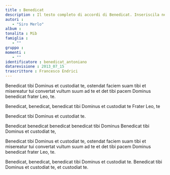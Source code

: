 ```yaml
--- 
title : Benedicat
description : Il testo completo di accordi di Benedicat. Inseriscila nel tuo canzoniere!
autori : 
   - "Siro Merlo"
album : 
tonalita : Mib
famiglia : 
   - ""
gruppo : 
momenti : 
   - ""
identificatore : benedicat_antoniano
datarevisione : 2013_07_15
trascrittore : Francesco Endrici
--- 
```




Benedicat tibi Dominus et custodiat te,
ostendat faciem suam tibi et misereatur tui 
convertat vultum suum ad te
et det tibi pacem
Dominus benedicat frater Leo, te.


Benedicat, benedicat,
benedicat tibi Dominus
et custodiat te Frater Leo, te


Benedicat tibi Dominus et custodiat te.


Benedicat benedicat benedicat benedicat tibi Dominus
Benedicat tibi Dominus et custodiat te,


Benedicat tibi Dominus et custodiat te,
ostendat faciem suam tibi et misereatur tui 
convertat vultum suum ad te
et det tibi pacem
Dominus benedicat frater Leo, te.


Benedicat, benedicat,
benedicat tibi Dominus et custodiat te.
Benedicat tibi Dominus et custodiat te,
et custodiat te.


